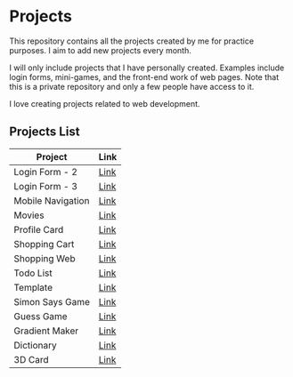 # Projects

This repository contains all the projects created by me for practice purposes. I aim to add new projects every month.

I will only include projects that I have personally created. Examples include login forms, mini-games, and the front-end work of web pages. Note that this is a private repository and only a few people have access to it.

I love creating projects related to web development.

## Projects List

| Project | Link |
| --- | --- |
| Login Form - 2 | [Link](https://yasirakhlaque.github.io/Projects/Login%20Forms/Login%20Form%20-%203) |
| Login Form - 3 | [Link](https://yasirakhlaque.github.io/Projects/Login%20Forms/Login%20form%20-%202) |
| Mobile Navigation | [Link](https://yasirakhlaque.github.io/Projects/Mini-Projects/Mobile%20Navigation) |
| Movies | [Link](https://yasirakhlaque.github.io/Projects/Mini-Projects/Movies) |
| Profile Card | [Link](https://yasirakhlaque.github.io/Projects/Mini-Projects/Profile%20Card) |
| Shopping Cart | [Link](https://yasirakhlaque.github.io/Projects/Mini-Projects/Shopping%20Cart) |
| Shopping Web | [Link](https://yasirakhlaque.github.io/Projects/Mini-Projects/Shopping%20Web) |
| Todo List | [Link](https://yasirakhlaque.github.io/Projects/Miscellaneous/Todo%20List) |
| Template | [Link](https://yasirakhlaque.github.io/Projects/Miscellaneous/Template) |
| Simon Says Game | [Link](https://yasirakhlaque.github.io/Projects/Games/simon%20says%20game) |
| Guess Game | [Link](https://yasirakhlaque.github.io/Projects/Games/Guess%20Game) |
| Gradient Maker | [Link](https://yasirakhlaque.github.io/Projects/Miscellaneous/Gradient%20maker) |
| Dictionary | [Link](https://yasirakhlaque.github.io/Projects/Mini-Projects/Dictionary) |
| 3D Card | [Link](https://yasirakhlaque.github.io/Projects/3D%20Card/) |

